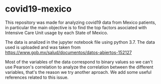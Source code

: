 # covid19-mexico

This repository was made for analyzing covid19 data from Mexico patients, in particular the main objective 
is to find the top factors asociated with Intensive Care Unit usage by each State of Mexico. 

The data is analized in the jupyter notebook file using python 3.7. The data used is uploaded and was taken
from https://www.gob.mx/salud/documentos/datos-abiertos-152127

Most of the variables of the data correspond to binary values so we can't use Pearson's correlation to 
analyze the correlation between the different variables, that's the reason we try another aproach. 
We add some useful references related to this issue.
